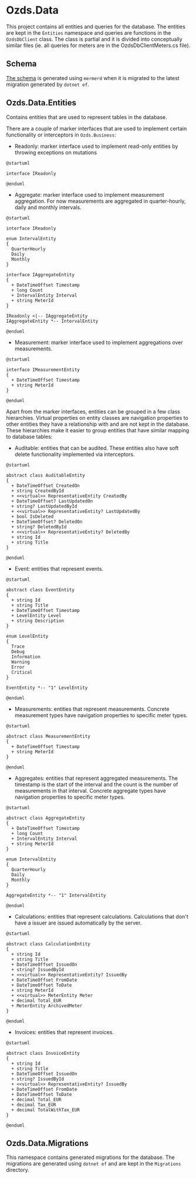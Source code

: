 # Ozds.Data

This project contains all entities and queries for the database. The entities
are kept in the `Entities` namespace and queries are functions in the
`OzdsDbClient` class. The class is partial and it is divided into conceptually
similar files (ie. all queries for meters are in the OzdsDbClientMeters.cs
file).

## Schema

[The schema](../../../../schema.md) is generated using `mermerd` when it is
migrated to the latest migration generated by `dotnet ef`.

## Ozds.Data.Entities

Contains entities that are used to represent tables in the database.

There are a couple of marker interfaces that are used to implement certain
functionality or interceptors in `Ozds.Business`:

- Readonly: marker interface used to implement read-only entities by throwing
  exceptions on mutations

```plantuml
@startuml

interface IReadonly

@enduml
```

- Aggregate: marker interface used to implement measurement aggregation. For now
  measurements are aggregated in quarter-hourly, daily and monthly intervals.

```plantuml
@startuml

interface IReadonly

enum IntervalEntity
{
  QuarterHourly
  Daily
  Monthly
}

interface IAggregateEntity
{
  + DateTimeOffset Timestamp
  + long Count
  + IntervalEntity Interval
  + string MeterId
}

IReadonly <|-- IAggregateEntity
IAggregateEntity *-- IntervalEntity

@enduml
```

- Measurement: marker interface used to implement aggregations over
  measurements.

```plantuml
@startuml

interface IMeasurementEntity
{
  + DateTimeOffset Timestamp
  + string MeterId
}

@enduml
```

Apart from the marker interfaces, entities can be grouped in a few class
hierarchies. Virtual properties on entity classes are navigation properties to
other entities they have a relationship with and are not kept in the database.
These hierarchies make it easier to group entities that have similar mapping to
database tables:

- Auditable: entities that can be audited. These entities also have soft delete
  functionality implemented via interceptors.

```plantuml
@startuml

abstract class AuditableEntity
{
  + DateTimeOffset CreatedOn
  + string CreatedById
  + <<virtual>> RepresentativeEntity CreatedBy
  + DateTimeOffset? LastUpdatedOn
  + string? LastUpdatedById
  + <<virtual>> RepresentativeEntity? LastUpdatedBy
  + bool IsDeleted
  + DateTimeOffset? DeletedOn
  + string? DeletedById
  + <<virtual>> RepresentativeEntity? DeletedBy
  + string Id
  + string Title
}

@enduml
```

- Event: entities that represent events.

```plantuml
@startuml

abstract class EventEntity
{
  + string Id
  + string Title
  + DateTimeOffset Timestamp
  + LevelEntity Level
  + string Description
}

enum LevelEntity
{
  Trace
  Debug
  Information
  Warning
  Error
  Critical
}

EventEntity *-- "1" LevelEntity

@enduml
```

- Measurements: entities that represent measurements. Concrete measurement types
  have navigation properties to specific meter types.

```plantuml
@startuml

abstract class MeasurementEntity
{
  + DateTimeOffset Timestamp
  + string MeterId
}

@enduml
```

- Aggregates: entities that represent aggregated measurements. The timestamp is
  the start of the interval and the count is the number of measurements in that
  interval. Concrete aggregate types have navigation properties to specific
  meter types.

```plantuml
@startuml

abstract class AggregateEntity
{
  + DateTimeOffset Timestamp
  + long Count
  + IntervalEntity Interval
  + string MeterId
}

enum IntervalEntity
{
  QuarterHourly
  Daily
  Monthly
}

AggregateEntity *-- "1" IntervalEntity

@enduml
```

- Calculations: entities that represent calculations. Calculations that don't
  have a issuer are issued automatically by the server.

```plantuml
@startuml

abstract class CalculationEntity
{
  + string Id
  + string Title
  + DateTimeOffset IssuedOn
  + string? IssuedById
  + <<virtual>> RepresentativeEntity? IssuedBy
  + DateTimeOffset FromDate
  + DateTimeOffset ToDate
  + string MeterId
  + <<virtual>> MeterEntity Meter
  + decimal Total_EUR
  + MeterEntity ArchivedMeter
}

@enduml
```

- Invoices: entities that represent invoices.

```plantuml
@startuml

abstract class InvoiceEntity
{
  + string Id
  + string Title
  + DateTimeOffset IssuedOn
  + string? IssuedById
  + <<virtual>> RepresentativeEntity? IssuedBy
  + DateTimeOffset FromDate
  + DateTimeOffset ToDate
  + decimal Total_EUR
  + decimal Tax_EUR
  + decimal TotalWithTax_EUR
}

@enduml
```

## Ozds.Data.Migrations

This namespace contains generated migrations for the database. The migrations
are generated using `dotnet ef` and are kept in the `Migrations` directory.
